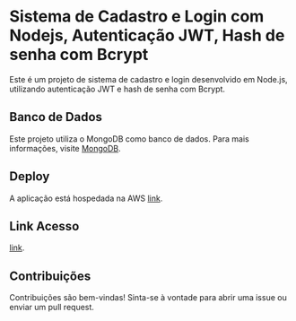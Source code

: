 # Sistema de Cadastro e Login com Nodejs, Autenticação JWT, Hash de senha com Bcrypt

Este é um projeto de sistema de cadastro e login desenvolvido em Node.js, utilizando autenticação JWT e hash de senha com Bcrypt.

## Banco de Dados

Este projeto utiliza o MongoDB como banco de dados. Para mais informações, visite [MongoDB](https://www.mongodb.com/).

## Deploy

A aplicação está hospedada na AWS [link](http://18.231.45.230:3000/).

## Link Acesso

[link](http://18.231.45.230:3000/).

## Contribuições

Contribuições são bem-vindas! Sinta-se à vontade para abrir uma issue ou enviar um pull request.

